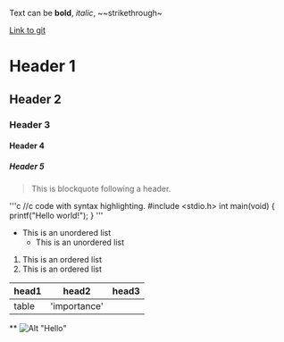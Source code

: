 Text can be **bold**, _italic_, ~~strikethrough~

[Link to git](https://github.com)

# Header 1
## Header 2
### Header 3
#### Header 4
##### Header 5

> This is blockquote following a header.


'''c
//c code with syntax highlighting.
#include <stdio.h>
int main(void) {
	printf("Hello world!");
}
'''

* This is an unordered list
    * This is an unordered list


1. This is an ordered list
2. This is an ordered list


|head1  |head2       |head3  |
|:------|------------|-------|
|table  |'importance'|       |


**
![Alt "Hello"](https://guides.github.com/activities/hello-world/branching.png)
